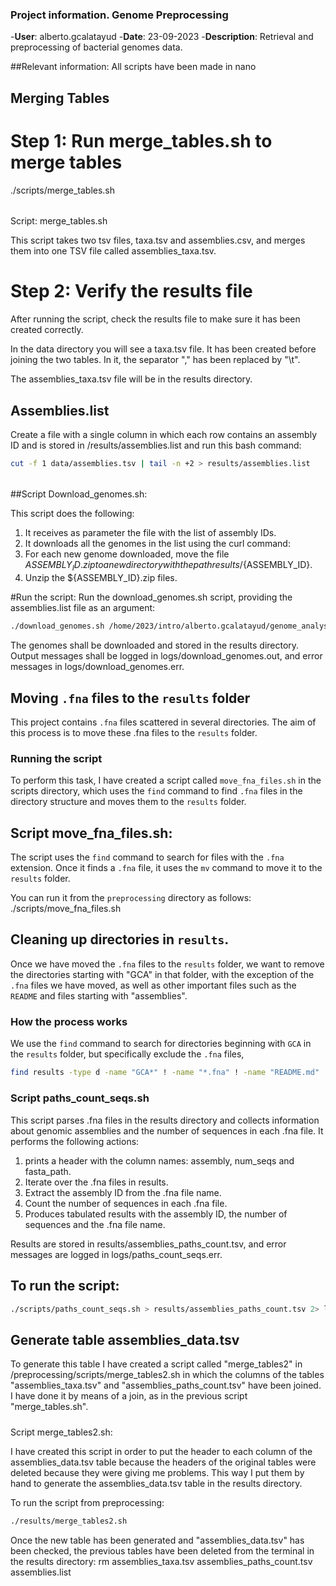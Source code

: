### Project information. Genome Preprocessing

-**User**: alberto.gcalatayud
-**Date**: 23-09-2023
-**Description**: Retrieval and preprocessing of bacterial genomes data.


##Relevant information:
All scripts have been made in nano

## Merging Tables
# Step 1: Run merge_tables.sh to merge tables
./scripts/merge_tables.sh

######
Script: merge_tables.sh

This script takes two tsv files, taxa.tsv and assemblies.csv, and merges them into one TSV file called assemblies_taxa.tsv.

# Step 2: Verify the results file
After running the script, check the results file to make sure it has been created correctly.

In the data directory you will see a taxa.tsv file. It has been created before joining the two tables. In it, the separator "," has been replaced by "\t".

The assemblies_taxa.tsv file will be in the results directory.

## Assemblies.list
Create a file with a single column in which each row contains an assembly ID 
and is stored in /results/assemblies.list and run this bash command:
```bash
cut -f 1 data/assemblies.tsv | tail -n +2 > results/assemblies.list
```

######
##Script Download_genomes.sh:

This script does the following:
1. It receives as parameter the file with the list of assembly IDs. 
2. It downloads all the genomes in the list using the curl command:
3. For each new genome downloaded, move the file ${ASSEMBLY_ID}.zip to a new directory with the path results/${ASSEMBLY_ID}.
4. Unzip the ${ASSEMBLY_ID}.zip files.

#Run the script:
Run the download_genomes.sh script, providing the assemblies.list file as an argument:
```bash
./download_genomes.sh /home/2023/intro/alberto.gcalatayud/genome_analysis/preprocessing/results/assemblies.list >> ../logs/download_genomes.out 2>> ../logs/download_genomes.err
```
The genomes shall be downloaded and stored in the results directory. Output messages shall be logged in logs/download_genomes.out, and error messages in logs/download_genomes.err.


## Moving `.fna` files to the `results` folder

This project contains `.fna` files scattered in several directories. The aim of this process is to move these .fna files to the `results` folder.

### Running the script

To perform this task, I have created a script called `move_fna_files.sh` in the scripts directory, which uses the `find` command to find `.fna` files in the directory structure and moves them to the `results` folder. 

#####
## Script move_fna_files.sh:

The script uses the `find` command to search for files with the `.fna` extension. Once it finds a `.fna` file, it uses the `mv` command to move it to the `results` folder. 

You can run it from the `preprocessing` directory as follows:
./scripts/move_fna_files.sh

## Cleaning up directories in `results`.

Once we have moved the `.fna` files to the `results` folder, we want to remove the directories 
starting with "GCA" in that folder, with the exception of the `.fna` files we have moved, as well as 
other important files such as the `README` and files starting with "assemblies".

### How the process works

We use the `find` command to search for directories beginning with `GCA` in the `results` folder, but specifically exclude the `.fna` files, 

```bash
find results -type d -name "GCA*" ! -name "*.fna" ! -name "README.md" ! -name "assemblies*" -exec rm -r {} {} -exec rm -r {} -exec rm -r {} -exec rm -r {};
```

#####
### Script paths_count_seqs.sh 

This script parses .fna files in the results directory and collects information 
about genomic assemblies and the number of sequences in each .fna file.
It performs the following actions:

1. prints a header with the column names: assembly, num_seqs and fasta_path.
2. Iterate over the .fna files in results.
3. Extract the assembly ID from the .fna file name.
4. Count the number of sequences in each .fna file.
5. Produces tabulated results with the assembly ID, the number of sequences and the .fna file name.

Results are stored in results/assemblies_paths_count.tsv, and error messages are logged in logs/paths_count_seqs.err.

## To run the script:
```bash
./scripts/paths_count_seqs.sh > results/assemblies_paths_count.tsv 2> logs/paths_count_seqs.err
```

## Generate table assemblies_data.tsv

To generate this table I have created a script called "merge_tables2" in /preprocessing/scripts/merge_tables2.sh in which the columns of the tables "assemblies_taxa.tsv" and "assemblies_paths_count.tsv" have been joined.
I have done it by means of a join, as in the previous script "merge_tables.sh".

#####
Script merge_tables2.sh:

I have created this script in order to put the header to each column of the assemblies_data.tsv table because the headers of the original tables were deleted because they were giving me problems. 
This way I put them by hand to generate the assemblies_data.tsv table in the results directory.

To run the script from preprocessing:
```bash
./results/merge_tables2.sh 
```

Once the new table has been generated and "assemblies_data.tsv" has been checked, 
the previous tables have been deleted from the terminal in the results directory:
rm assemblies_taxa.tsv assemblies_paths_count.tsv assemblies.list
